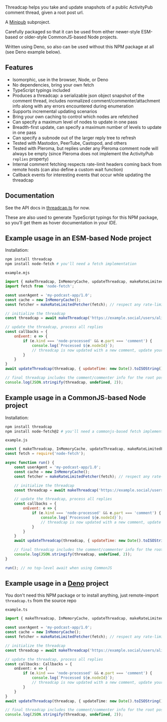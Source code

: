 Threadcap helps you take and update snapshots of a public ActivityPub comment thread, given a root post url.

A [Minipub](https://minipub.dev) subproject.

Carefully packaged so that it can be used from either newer-style ESM-based or older-style CommonJS-based Node projects.

Written using Deno, so also can be used without this NPM package at all (see Deno example below).

## Features
- Isomorphic, use in the browser, Node, or Deno
- No dependencies, bring your own fetch
- TypeScript typings included
- Produces a threadcap: a serializable json object snapshot of the comment thread, includes normalized comment/commenter/attachment info along with any errors encountered during enumeration
- Supports incremental updating scenarios
- Bring your own caching to control which nodes are refetched
- Can specify a maximum level of nodes to update in one pass
- Breadth-first update, can specify a maximum number of levels to update in one pass
- Can specify a subnode out of the larger reply tree to refresh
- Tested with Mastodon, PeerTube, Castopod, and others
- Tested with Pleroma, but replies under any Pleroma comment node will always be empty (since Pleroma does not implement the ActivityPub `replies` property)
- Internal comment fetching respects rate-limit headers coming back from remote hosts (can also define a custom wait function)
- Callback events for interesting events that occur while updating the threadcap

## Documentation
See the API docs in [threadcap.ts](https://github.com/skymethod/minipub/blob/master/src/threadcap/threadcap.ts) for now. 

These are also used to generate TypeScript typings for this NPM package, so you'll get them as hover documentation in your IDE.

## Example usage in an ESM-based Node project

Installation:
```sh
npm install threadcap
npm install node-fetch # you'll need a fetch implementation
```

`example.mjs`
```js
import { makeThreadcap, InMemoryCache, updateThreadcap, makeRateLimitedFetcher } from 'threadcap';
import fetch from 'node-fetch';

const userAgent = 'my-podcast-app/1.0';
const cache = new InMemoryCache();
const fetcher = makeRateLimitedFetcher(fetch); // respect any rate-limits defined by remote hosts

// initialize the threadcap
const threadcap = await makeThreadcap('https://example.social/users/alice/statuses/123456123456123456', { userAgent, cache, fetcher });

// update the threadcap, process all replies
const callbacks = {
    onEvent: e => {
        if (e.kind === 'node-processed' && e.part === 'comment') {
            console.log(`Processed ${e.nodeId}`);
            // threadcap is now updated with a new comment, update your UI incrementally
        }
    }
}
await updateThreadcap(threadcap, { updateTime: new Date().toISOString(), userAgent, cache, fetcher, callbacks });

// final threadcap includes the comment/commenter info for the root post and all replies
console.log(JSON.stringify(threadcap, undefined, 2));
```

## Example usage in a CommonJS-based Node project

Installation:
```sh
npm install threadcap
npm install node-fetch@2 # you'll need a commonjs-based fetch implementation
```

`example.js`
```js
const { makeThreadcap, InMemoryCache, updateThreadcap, makeRateLimitedFetcher } = require('threadcap');
const fetch = require('node-fetch');

async function run() {
    const userAgent = 'my-podcast-app/1.0';
    const cache = new InMemoryCache();
    const fetcher = makeRateLimitedFetcher(fetch); // respect any rate-limits defined by remote hosts

    // initialize the threadcap
    const threadcap = await makeThreadcap('https://example.social/users/alice/statuses/123456123456123456', { userAgent, cache, fetcher });

    // update the threadcap, process all replies
    const callbacks = {
        onEvent: e => {
            if (e.kind === 'node-processed' && e.part === 'comment') {
                console.log(`Processed ${e.nodeId}`);
                // threadcap is now updated with a new comment, update your UI incrementally
            }
        }
    }
    await updateThreadcap(threadcap, { updateTime: new Date().toISOString(), userAgent, cache, fetcher, callbacks });

    // final threadcap includes the comment/commenter info for the root post and all replies
    console.log(JSON.stringify(threadcap, undefined, 2));
}

run(); // no top-level await when using CommonJS

```

## Example usage in a [Deno](https://deno.land) project
You don't need this NPM package or to install anything, just remote-import `threadcap.ts` from the source repo

`example.ts`
```ts
import { makeThreadcap, InMemoryCache, updateThreadcap, makeRateLimitedFetcher, Callbacks } from 'https://raw.githubusercontent.com/skymethod/minipub/v0.1.5/src/threadcap/threadcap.ts';

const userAgent = 'my-podcast-app/1.0';
const cache = new InMemoryCache();
const fetcher = makeRateLimitedFetcher(fetch); // respect any rate-limits defined by remote hosts

// initialize the threadcap
const threadcap = await makeThreadcap('https://example.social/users/alice/statuses/123456123456123456', { userAgent, cache, fetcher }); 

// update the threadcap, process all replies
const callbacks: Callbacks = {
    onEvent: e => {
        if (e.kind === 'node-processed' && e.part === 'comment') {
            console.log(`Processed ${e.nodeId}`);
            // threadcap is now updated with a new comment, update your UI incrementally
        }
    }
}
await updateThreadcap(threadcap, { updateTime: new Date().toISOString(), userAgent, cache, fetcher, callbacks });

// final threadcap includes the comment/commenter info for the root post and all replies
console.log(JSON.stringify(threadcap, undefined, 2));
```
